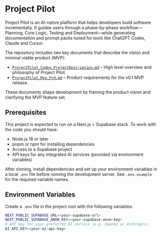 # Project Pilot

Project Pilot is an AI-native platform that helps developers build software incrementally. It guides users through a phase-by-phase workflow—Planning, Core Logic, Testing and Deployment—while generating documentation and prompt packs tuned for tools like ChatGPT Codex, Claude and Cursor.

The repository includes two key documents that describe the vision and minimal viable product (MVP):

- [`ProjectPilot_Codex_ProjectDescription.md`](docs/ProjectPilot_Codex_ProjectDescription.md) – High level overview and philosophy of Project Pilot.
- [`ProjectPilot_Mvp_Prd.md`](docs/ProjectPilot_Mvp_Prd.md) – Product requirements for the v0.1 MVP release.

These documents shape development by framing the product vision and clarifying the MVP feature set.

## Prerequisites

This project is expected to run on a Next.js + Supabase stack. To work with the code you should have:

- Node.js 18 or later
- pnpm or npm for installing dependencies
- Access to a Supabase project
- API keys for any integrated AI services (provided via environment variables)

After cloning, install dependencies and set up your environment variables in a local `.env` file before running the development server. See `.env.example` for the required variable names.

## Environment Variables

Create a `.env` file in the project root with the following variables:

```bash
NEXT_PUBLIC_SUPABASE_URL=<your-supabase-url>
NEXT_PUBLIC_SUPABASE_ANON_KEY=<your-supabase-anon-key>
# API key for your preferred AI service (e.g. OpenAI or Anthropic)
AI_API_KEY=<your-ai-api-key>
```

